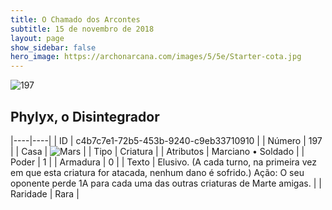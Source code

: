 ```yaml
---
title: O Chamado dos Arcontes
subtitle: 15 de novembro de 2018
layout: page
show_sidebar: false
hero_image: https://archonarcana.com/images/5/5e/Starter-cota.jpg
---
```


![197](https://cdn.keyforgegame.com/media/card_front/pt/341_197_C637CW23C7M7_pt.png)

## Phylyx, o Disintegrador

|----|----|
| ID | c4b7c7e1-72b5-453b-9240-c9eb33710910 |
| Número | 197 |
| Casa | ![Mars](https://archonarcana.com/images/thumb/d/de/Mars.png/22px-Mars.png "Marte") |
| Tipo | Criatura |
| Atributos | Marciano • Soldado |
| Poder | 1 |
| Armadura | 0 |
| Texto | Elusivo. (A cada turno, na primeira vez  em que esta criatura for atacada,  nenhum dano é sofrido.) Ação: O seu oponente perde 1A  para cada uma das outras criaturas  de Marte amigas. |
| Raridade | Rara |
